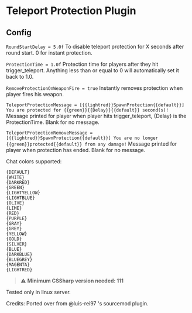# Teleport Protection Plugin

## Config
`RoundStartDelay = 5.0f` 
To disable teleport protection for X seconds after round start. 0 for instant protection.

`ProtectionTime = 1.0f` 
Protection time for players after they hit trigger_teleport. Anything less than or equal to 0 will automatically set it back to 1.0.

`RemoveProtectionOnWeaponFire = true` 
Instantly removes protection when player fires his weapon.

`TeleportProtectionMessage = [{{lightred}}SpawnProtection{{default}}] You are protected for {{green}}{{Delay}}{{default}} second(s)!`
Message printed for player when player hits trigger_teleport, {Delay} is the ProtectionTime. Blank for no message.

`TeleportProtectionRemoveMessage = [{{lightred}}SpawnProtection{{default}}] You are no longer {{green}}protected{{default}} from any damage!`
Message printed for player when protection has ended. Blank for no message.

Chat colors supported:

```
{DEFAULT}
{WHITE}
{DARKRED}
{GREEN}
{LIGHTYELLOW}
{LIGHTBLUE}
{OLIVE}
{LIME}
{RED}
{PURPLE}
{GRAY}
{GREY}
{YELLOW}
{GOLD}
{SILVER}
{BLUE}
{DARKBLUE}
{BLUEGREY}
{MAGENTA}
{LIGHTRED}
```

> :warning: **Minimum CSSharp version needed: 111**

Tested only in linux server.

Credits:
Ported over from @luis-rei97 's sourcemod plugin.
